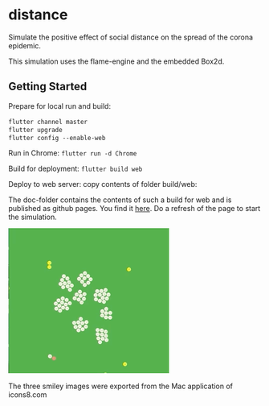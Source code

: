 # distance

Simulate the positive effect of social distance on the spread of the corona epidemic.

This simulation uses the flame-engine and the embedded Box2d.

## Getting Started

Prepare for local run and build:
```
flutter channel master
flutter upgrade
flutter config --enable-web
```

Run in Chrome:
`flutter run -d Chrome`

Build for deployment:
`flutter build web`

Deploy to web server: copy contents of folder build/web:

The doc-folder contains the contents of such a build for web and is published as github pages.
You find it [here](https://schilken.github.io/distance).
Do a refresh of the page to start the simulation.

<img src="images_for_readme/distance-low-small.gif"/>


The three smiley images were exported from the Mac application of icons8.com
